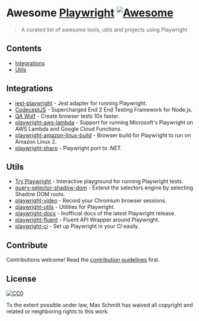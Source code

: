 # Awesome [Playwright](https://github.com/microsoft/playwright) [![Awesome](https://awesome.re/badge.svg)](https://awesome.re)

> A curated list of awesome tools, utils and projects using Playwright

## Contents

- [Integrations](#integrations)
- [Utils](#utils)

## Integrations

- [jest-playwright](https://github.com/mmarkelov/jest-playwright/) - Jest adapter for running Playwright.
- [CodeceptJS](https://github.com/Codeception/CodeceptJS) - Supercharged End 2 End Testing Framework for Node.js.
- [QA Wolf](https://github.com/qawolf/qawolf) - Create browser tests 10x faster.
- [playwright-aws-lambda](https://github.com/JupiterOne/playwright-aws-lambda) - Support for running Microsoft's Playwright on AWS Lambda and Google Cloud Functions.
- [playwright-amazon-linux-build](https://github.com/help-14/playwright-amazon-linux-build) - Browser build for Playwright to run on Amazon Linux 2.
- [playwright-sharp](https://github.com/kblok/playwright-sharp) - Playwright port to .NET.

## Utils

- [Try Playwright](https://try.playwright.tech) - Interactive playground for running Playwright tests.
- [query-selector-shadow-dom](https://github.com/Georgegriff/query-selector-shadow-dom) - Extend the selectors engine by selecting Shadow DOM roots.
- [playwright-video](https://github.com/qawolf/playwright-video) - Record your Chromium browser sessions.
- [playwright-utils](https://github.com/qawolf/playwright-utils) - Utilities for Playwright.
- [playwright-docs](https://docs.playwright.tech) - Inofficial docs of the latest Playwright release.
- [playwright-fluent](https://github.com/hdorgeval/playwright-fluent) - Fluent API Wrapper around Playwright.
- [playwright-ci](https://github.com/qawolf/playwright-ci) - Set up Playwright in your CI easily.

## Contribute

Contributions welcome! Read the [contribution guidelines](contributing.md) first.

## License

[![CC0](https://mirrors.creativecommons.org/presskit/buttons/88x31/svg/cc-zero.svg)](https://creativecommons.org/publicdomain/zero/1.0)

To the extent possible under law, Max Schmitt has waived all copyright and
related or neighboring rights to this work.
